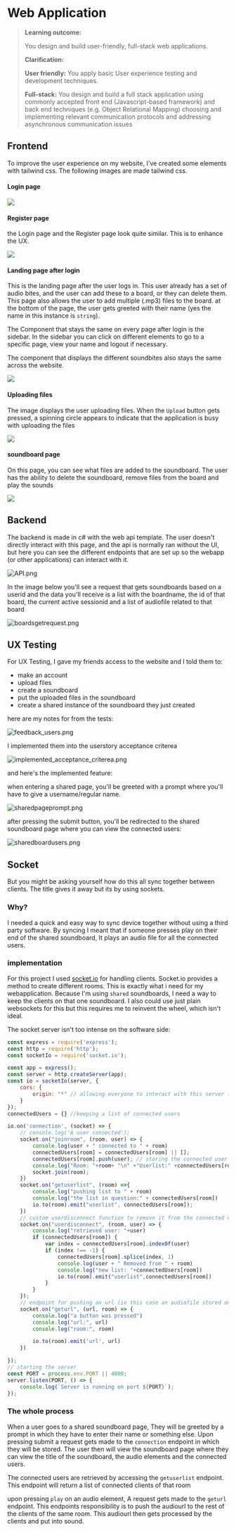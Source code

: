 # Web Application

>**Learning outcome:**
>
>You design and build user-friendly, full-stack web applications.
>
>**Clarification:**
>
>**User friendly:** You apply basic User experience testing and development techniques.
>
>**Full-stack:** You design and build a full stack application using commonly accepted front end (Javascript-based framework) and back end techniques (e.g. Object Relational Mapping) choosing and implementing relevant communication protocols and addressing asynchronous communication issues

## Frontend
To improve the user experience on my website, I've created some elements with tailwind css. The following images are made tailwind css.

#### Login page

![](DIV-login.png)  


#### Register page
the Login page and the Register page look quite similar. This is to enhance the UX.

![](register.png)

#### Landing page after login

This is the landing page after the user logs in. This user already has a set of audio bites, and the user can add these to a board, or they can delete them. This page also allows the user to add multiple (.mp3) files to the board. at the bottom of the page, the user gets greeted with their name (yes the name in this instance is `string`). 

The Component that stays the same on every page after login is the sidebar. In the sidebar you can click on different elements to go to a specific page, view your name and logout if necessary.

The component that displays the different soundbites also stays the same across the website.

![](DIV-landingpage.png)

#### Uploading files
The image displays the user uploading files. When the `Upload` button gets pressed, a spinning circle appears to indicate that the application is busy with uploading the files

![](uploading.png)

#### soundboard page

On this page, you can see what files are added to the soundboard. The user has the ability to delete the soundboard, remove files from the board and play the sounds

![](soundboard_board.png)

## Backend

The backend is made in c# with the web api template. The user doesn't directly interact with this page, and the api is normally ran without the UI, but here you can see the different endpoints that are set up so the webapp (or other applications) can interact with it.

![API.png](API.png)

In the image below you'll see a request that gets soundboards based on a userid and the data you'll receive is a list with the boardname, the id of that board, the current active sessionid and a list of audiofile related to that board

![boardsgetrequest.png](boardsgetrequest.png)


## UX Testing

For UX Testing, I gave my friends access to the website and I told them to:

- make an account
- upload files
- create a soundboard
- put the uploaded files in the soundboard
- create a shared instance of the soundboard they just created

here are my notes for from the tests:

![feedback_users.png](feedback_users.png)

I implemented them into the userstory acceptance criterea

![implemented_acceptance_criterea.png](implemented_acceptance_criterea.png)

and here's the implemented feature:

when entering a shared page, you'll be greeted with a prompt where you'll have to give a username/regular name.

![sharedpageprompt.png](sharedpageprompt.png)

after pressing the submit button, you'll be redirected to the shared soundboard page where you can view the connected users:

![sharedboardusers.png](sharedboardusers.png)

## Socket

But you might be asking yourself how do this all sync together between clients. The title gives it away but its by using sockets.

### Why?

I needed a quick and easy way to sync device together without using a third party software. By syncing I meant that if someone presses play on their end of the shared soundboard, It plays an audio file for all the connected users.

### implementation

For this project I used [socket.io](https://socket.io/) for handling clients. Socket.io provides a method to create different rooms. This is exactly what i need for my webapplication. Because I'm using `shared` soundboards, I need a way to keep the clients on that one soundboard.
I also could use just plain websockets for this but this requires me to reinvent the wheel, which isn't ideal.

The socket server isn't too intense on the software side:

```Javascript
const express = require('express');
const http = require('http');
const socketIo = require('socket.io');

const app = express();
const server = http.createServer(app);
const io = socketIo(server, {
    cors: {
        origin: "*" // allowing everyone to interact with this server (This isnt the most secure option but i havent gotten the time to change it)
    }
});
connectedUsers = {} //keeping a list of connected users 

io.on('connection', (socket) => {
    // console.log('A user connected');
    socket.on("joinroom", (room, user) => {
        console.log(user + " connected to " + room)
        connectedUsers[room] = connectedUsers[room] || []; 
        connectedUsers[room].push(user); // storing the connected user into the connectedusers list and storing what room they got connected too
        console.log("Room: "+room+ "\n" +"Userlist:" +connectedUsers[room]+ "\n")
        socket.join(room);
    })
    socket.on("getuserlist", (room) =>{
        console.log("pushing list to " + room)
        console.log("the list in question:" + connectedUsers[room])
        io.to(room).emit("userlist", connectedUsers[room]);
    })
    // custom userdisconnect function to remove it from the connected users list
    socket.on("userdisconnect", (room, user) => {
        console.log("retrieved user: "+user)
        if (connectedUsers[room]) {
            var index = connectedUsers[room].indexOf(user)
            if (index !== -1) { 
                connectedUsers[room].splice(index, 1)
                console.log(user + " Removed from " + room)
                console.log("new list: "+connectedUsers[room])
                io.to(room).emit("userlist",connectedUsers[room])
            }
        }
    });
    // endpoint for pushing an url (in this case an audiofile stored on a webserver) to the room that the request came from
    socket.on("geturl", (url, room) => {
        console.log("a button was pressed")
        console.log("url:", url)
        console.log("room:", room)

        io.to(room).emit('url', url)
    })

});
// starting the server
const PORT = process.env.PORT || 4000;
server.listen(PORT, () => {
    console.log(`Server is running on port ${PORT}`);
});

```

### The whole process

When a user goes to a shared soundboard page, They will be greeted by a prompt in which they have to enter their name or something else. Upon pressing submit a request gets made to the `connection` endpoint in which they will be stored.
The user then will view the soundboard page where they can view the title of the soundboard, the audio elements and the connected users. 

The connected users are retrieved by accessing the `getuserlist` endpoint. This endpoint will return a list of connected clients of that room

upon pressing `play` on an audio element, A request gets made to the `geturl` endpoint. This endpoints responsibility is to push the audiourl to the rest of the clients of the same room. This audiourl then gets processed by the clients and put into sound.

